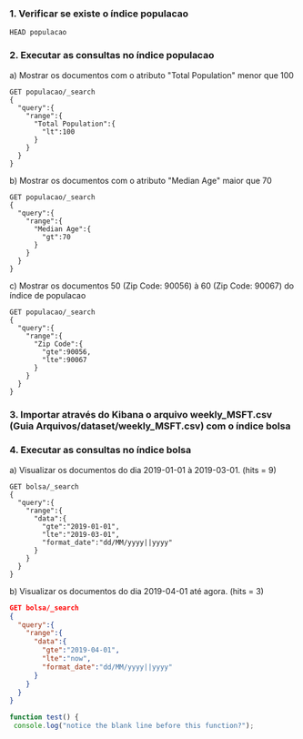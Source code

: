 
### 1. Verificar se existe o índice populacao

```
HEAD populacao
```

### 2. Executar as consultas no índice populacao

a) Mostrar os documentos com o atributo "Total Population" menor que 100

```
GET populacao/_search
{
  "query":{
    "range":{
      "Total Population":{
        "lt":100
      }
    }
  }
}
```

b) Mostrar os documentos com o atributo "Median Age" maior que 70
```
GET populacao/_search
{
  "query":{
    "range":{
      "Median Age":{
        "gt":70
      }
    }
  }
}
```
c) Mostrar os documentos 50 (Zip Code: 90056) à 60 (Zip Code: 90067) do índice de populacao

```
GET populacao/_search
{
  "query":{
    "range":{
      "Zip Code":{
        "gte":90056,
        "lte":90067
      }
    }
  }
}
```
### 3. Importar através do Kibana o arquivo weekly_MSFT.csv (Guia Arquivos/dataset/weekly_MSFT.csv) com o índice bolsa

### 4. Executar as consultas no índice bolsa

a) Visualizar os documentos do dia 2019-01-01 à 2019-03-01. (hits = 9)


```
GET bolsa/_search
{
  "query":{
    "range":{
      "data":{
        "gte":"2019-01-01",
        "lte":"2019-03-01",
        "format_date":"dd/MM/yyyy||yyyy"
      }
    }
  }
}
```
b) Visualizar os documentos do dia 2019-04-01 até agora. (hits = 3)
```json
GET bolsa/_search
{
  "query":{
    "range":{
      "data":{
        "gte":"2019-04-01",
        "lte":"now",
        "format_date":"dd/MM/yyyy||yyyy"
      }
    }
  }
}
```

```javascript
function test() {
 console.log("notice the blank line before this function?");
```